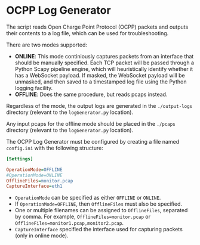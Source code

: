 # OCPP Log Generator

The script reads Open Charge Point Protocol (OCPP) packets and outputs their contents to a log file, which can be used for troubleshooting.

There are two modes supported:
- **ONLINE**: This mode continiously captures packets from an interface that should be manually specified. Each TCP packet will be passed through a Python Scapy pipeline engine, which will heuristically identify whether it has a WebSocket payload. If masked, the WebSocket payload will be unmasked, and then saved to a timestamped log file using the Python logging facility.
- **OFFLINE**: Does the same procedure, but reads pcaps instead.

Regardless of the mode, the output logs are generated in the `./output-logs` directory (relevant to the `logGenerator.py` location).

Any input pcaps for the offline mode should be placed in the `./pcaps` directory (relevant to the `logGenerator.py` location).

The OCPP Log Generator must be configured by creating a file named `config.ini` with the following structure:

```ini
[Settings]

OperationMode=OFFLINE
#OperationMode=ONLINE
OfflineFiles=monitor.pcap
CaptureInterface=eth1
```

- `OperationMode` can be specified as either `OFFLINE` or `ONLINE`.
- If `OperationMode=OFFLINE`, then `OfflineFiles` must also be specified.
- One or multiple filenames can be assigned to `OfflineFiles`, separated by comma. For example, `OfflineFiles=monitor.pcap` or `OfflineFiles=monitor1.pcap,monitor2.pcap`.
- `CaptureInterface` specified the interface used for capturing packets (only in online mode). 